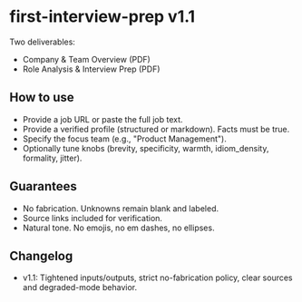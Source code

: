 # first-interview-prep v1.1

Two deliverables:
- Company & Team Overview (PDF)
- Role Analysis & Interview Prep (PDF)

## How to use
- Provide a job URL or paste the full job text.
- Provide a verified profile (structured or markdown). Facts must be true.
- Specify the focus team (e.g., "Product Management").
- Optionally tune knobs (brevity, specificity, warmth, idiom_density, formality, jitter).

## Guarantees
- No fabrication. Unknowns remain blank and labeled.
- Source links included for verification.
- Natural tone. No emojis, no em dashes, no ellipses.

## Changelog
- v1.1: Tightened inputs/outputs, strict no-fabrication policy, clear sources and degraded-mode behavior.
